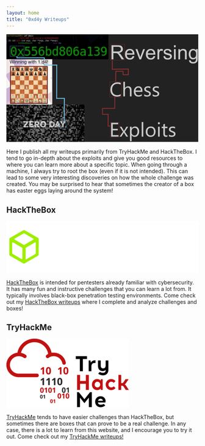 ```yaml
---
layout: home
title: "0xd4y Writeups"
---
```


![0xd4y Logo](images/0xd4y-Logo.png#center)

Here I publish all my writeups primarily from TryHackMe and HackTheBox. I tend to go in-depth about the exploits and give you good resources to where you can learn more about a specific topic. When going through a machine, I always try to root the box (even if it is not intended). This can lead to some very interesting discoveries on how the whole challenge was created. You may be surprised to hear that sometimes the creator of a box has easter eggs laying around the system!

## HackTheBox

![HackTheBox Logo](images/HackTheBox-Logo2.webp#center)

<a href="https://hackthebox.eu">HackTheBox</a> is intended for pentesters already familiar with cybersecurity. It has many fun and instructive challenges that you can learn a lot from. It typically involves black-box penetration testing environments. Come check out my <a href="https://0xd4y.github.io/Writeups/HackTheBox">HackTheBox writeups</a> where I complete and analyze challenges and boxes!

## TryHackMe

![TryHackMe Logo](images/TryHackMe-Logo.png#center)

<a href="https://tryhackme.com">TryHackMe</a> tends to have easier challenges than HackTheBox, but sometimes there are boxes that can prove to be a real challenge. In any case, there is a lot to learn from this website, and I encourage you to try it out. Come check out my <a href="https://0xd4y.github.io/Writeups/TryHackMe">TryHackMe writeups!</a>
